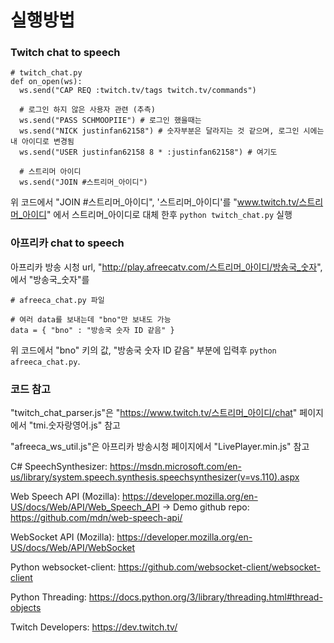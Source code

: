 # 실행방법

### Twitch chat to speech

```
# twitch_chat.py
def on_open(ws):
  ws.send("CAP REQ :twitch.tv/tags twitch.tv/commands")

  # 로그인 하지 않은 사용자 관련 (추측)
  ws.send("PASS SCHMOOPIIE") # 로그인 했을때는 
  ws.send("NICK justinfan62158") # 숫자부분은 달라지는 것 같으며, 로그인 시에는 내 아이디로 변경됨
  ws.send("USER justinfan62158 8 * :justinfan62158") # 여기도

  # 스트리머 아이디
  ws.send("JOIN #스트리머_아이디")
```

위 코드에서 "JOIN #스트리머_아이디", '스트리머_아이디'를 "www.twitch.tv/스트리머_아이디" 에서 스트리머_아이디로 대체 한후 `python twitch_chat.py` 실행

### 아프리카 chat to speech

아프리카 방송 시청 url, "http://play.afreecatv.com/스트리머_아이디/방송국_숫자", 에서 "방송국_숫자"를

```
# afreeca_chat.py 파일

# 여러 data를 보내는데 "bno"만 보내도 가능
data = { "bno" : "방송국 숫자 ID 같음" }
```

위 코드에서 "bno" 키의 값, "방송국 숫자 ID 같음" 부분에 입력후 `python afreeca_chat.py`.

### 코드 참고

"twitch_chat_parser.js"은 "https://www.twitch.tv/스트리머_아이디/chat" 페이지에서 "tmi.숫자랑영어.js" 참고

"afreeca_ws_util.js"은 아프리카 방송시청 페이지에서 "LivePlayer.min.js" 참고

C# SpeechSynthesizer: https://msdn.microsoft.com/en-us/library/system.speech.synthesis.speechsynthesizer(v=vs.110).aspx

Web Speech API (Mozilla): https://developer.mozilla.org/en-US/docs/Web/API/Web_Speech_API
-> Demo github repo: https://github.com/mdn/web-speech-api/

WebSocket API (Mozilla): https://developer.mozilla.org/en-US/docs/Web/API/WebSocket

Python websocket-client: https://github.com/websocket-client/websocket-client

Python Threading: https://docs.python.org/3/library/threading.html#thread-objects

Twitch Developers: https://dev.twitch.tv/